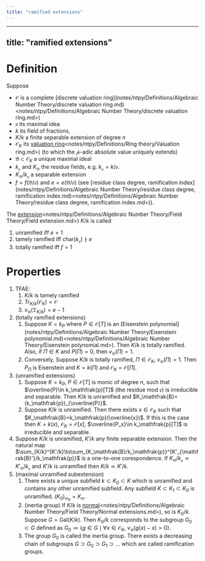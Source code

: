 ```yaml
---
title: "ramified extensions"
---
```


---
title: "ramified extensions"
---

# Definition
Suppose 
- $\mathcal{O}$ is a complete [discrete valuation ring](notes/ntpy/Definitions/Algebraic Number Theory/discrete valuation ring.md)<notes/ntpy/Definitions/Algebraic Number Theory/discrete valuation ring.md>)
- $\mathfrak{p}$ its maximal idea
- $k$ its field of fractions, 
- $K/k$ a finite separable extension of degree $n$
- $\mathcal{O}_K$ its [valuation ring]()<notes/ntpy/Definitions/Ring theory/Valuation ring.md>) (to which the $\mathcal{p}$-adic absolute value uniquely extends)
- $\mathfrak{B}\subset\mathcal{O}_K$ a unique maximal ideal
- $k_\mathfrak{p}$ and $K_\mathfrak{B}$ the residue fields, e.g. $k_\mathfrak{p}=k/\mathfrak{p}$.
- $K_\mathfrak{B}/k_\mathfrak{p}$ a separable extension
- $f=f(\mathfrak{B}/\mathfrak{p})$ and $e=e(\mathfrak{B}/\mathfrak{p})$ (see [residue class degree, ramification index](notes/ntpy/Definitions/Algebraic Number Theory/residue class degree, ramification index.md)<notes/ntpy/Definitions/Algebraic Number Theory/residue class degree, ramification index.md>)).

The [extension]()<notes/ntpy/Definitions/Algebraic Number Theory/Field Theory/Field extension.md>) $K/k$ is called
1. unramified iff $e=1$
2. tamely ramified iff $\text{char}(k_\mathfrak{p})\nmid e$
3. totally ramified iff $f=1$

# Properties
1. TFAE:
	1. $K/k$ is tamely ramified
	2. $Tr_{K/k}(\mathcal{O}_K)=\mathcal{O}$
	3. $v_\mathfrak{B}(\mathfrak{D}_{K/k})=e-1$
2. (totally ramified extensions)
	1. Suppose $K=k_P$ where $P\in\mathcal{O}[T]$ is an [Eisenstein polynomial](notes/ntpy/Definitions/Algebraic Number Theory/Eisenstein polynomial.md)<notes/ntpy/Definitions/Algebraic Number Theory/Eisenstein polynomial.md>). Then $K/k$ is totally ramified. Also, if $\Pi\in K$ and $P(\Pi)=0$, then $v_\mathfrak{B}(\Pi)=1$.
	2. Conversely, Suppose $K/k$ is totally ramified, $\Pi\in\mathcal{O}_K$, $v_\mathfrak{B}(\Pi)=1$. Then $P_\Pi$ is Eisenstein and $K=k(\Pi)$ and $\mathcal{O}_K=\mathcal{O}[\Pi]$.
3. (unramified extensions)
	1. Suppose $K=k_P$, $P\in\mathcal{O}[T]$ is monic of degree $n$, such that $\overline{P}\in k_\mathfrak{p}[T]$ (the residue mod $\mathfrak{p}$) is irreducible and separable. Then $K/k$ is unramified and $K_\mathfrak{B}=(k_\mathfrak{p})_{\overline{P}}$.
	2. Suppose $K/k$ is unramified. Then there exists $x\in\mathcal{O}_K$ such that $K_\mathfrak{B}=k_\mathfrak{p}(\overline{x})$. If this is the case then $K=k(x)$, $\mathcal{O}_K=\mathcal{O}[x]$, $\overline{P_x}\in k_\mathfrak{p}[T]$ is irreducible and separable.
4. Suppose $K/k$ is unramified, $K'/k$ any finite separable extension. Then the natural map $\sum_{K/k}^{K'/k}\to\sum_{K_\mathfrak{B}/k_\mathfrak{p}}^{K'_{\mathfrak{B}'}/k_\mathfrak{p}}$ is a one-to-one corespondence. If $K_\mathfrak{B}/k_\mathfrak{p}\simeq K'_\mathfrak{B}/k_\mathfrak{p}$ and $K'/k$ is unramified then $K/k\simeq K'/k$.
5. (maximal unramified subextension)
	1. There exists a unique subfield $k\subset K_0\subset K$ which is unramified and contains any other unramified subfield. Any subfield $K\subset K_1\subset K_0$ is unramified. $(K_0)_{\mathfrak{B}_0}=K_\mathfrak{B}$.
	2. (inertia group) If $K/k$ is [normal]()<notes/ntpy/Definitions/Algebraic Number Theory/Field Theory/Normal extensions.md>), so is $K_0/k$. Suppose $G=\text{Gal}(K/k)$. Then $K_0/k$ corresponds to the subgroup $G_0\subset G$ defined as $G_0\coloneqq\{g\in G\mid\forall x\in\mathcal{O}_K,\ v_\mathfrak{B}(g(x)-x)>0\}$.
	3. The group $G_0$ is called the inertia group. There exists a decreasing chain of subgroups $G\supset G_0\supset G_1\supset\dots$ which are called ramification groups.
